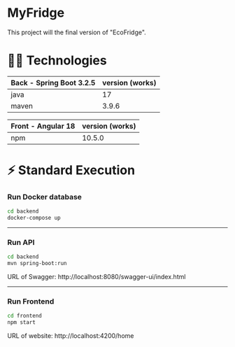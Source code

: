 # MyFridge

This project will the final version of "EcoFridge".

# 👩‍💻 Technologies

| Back - Spring Boot 3.2.5 | version (works) | 
| --- | --- |
| java | 17 |
| maven| 3.9.6 |

| Front - Angular 18 | version (works) | 
| --- | --- |
| npm | 10.5.0 |

# ⚡️ Standard Execution

### Run Docker database 

```bash
cd backend
docker-compose up
```
--------------------------
### Run API

```bash
cd backend
mvn spring-boot:run
```

URL of Swagger: http://localhost:8080/swagger-ui/index.html

--------------------------
### Run Frontend

```bash
cd frontend
npm start
```

URL of website: http://localhost:4200/home
